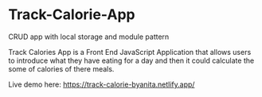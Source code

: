 # Track-Calorie-App
 CRUD app with local storage and module pattern

Track Calories App is a Front End JavaScript Application that allows users to introduce what they have eating for a day and then it could calculate the some of calories of there meals.

Live demo here: https://track-calorie-byanita.netlify.app/

